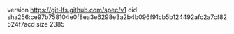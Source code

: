 version https://git-lfs.github.com/spec/v1
oid sha256:ce97b758104e0f8ea3e6298e3a2b4b096f91cb5b124492afc2a7cf82524f7acd
size 2385
